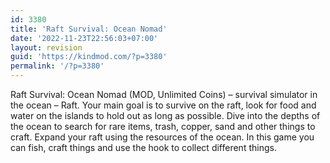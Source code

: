 ```yaml
---
id: 3380
title: 'Raft Survival: Ocean Nomad'
date: '2022-11-23T22:56:03+07:00'
layout: revision
guid: 'https://kindmod.com/?p=3380'
permalink: '/?p=3380'
---
```


Raft Survival: Ocean Nomad (MOD, Unlimited Coins) – survival simulator in the ocean – Raft. Your main goal is to survive on the raft, look for food and water on the islands to hold out as long as possible. Dive into the depths of the ocean to search for rare items, trash, copper, sand and other things to craft. Expand your raft using the resources of the ocean. In this game you can fish, craft things and use the hook to collect different things.